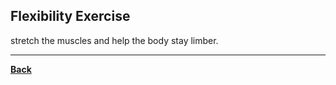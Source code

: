 ## Flexibility Exercise
stretch the muscles and help the body stay limber.

---
**[Back](IntroPE.md)**